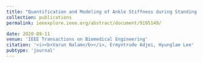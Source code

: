 ```yaml
---
title: "Quantification and Modeling of Ankle Stiffness during Standing Balance"
collection: publications
permalink: ieeexplore.ieee.org/abstract/document/9195149/ 

date: 2020-09-11
venue: 'IEEE Transactions on Biomedical Engineering'
citation: '<i><b>Varun Nalam</b></i>, Ermyntrude Adjei, Hyunglae Lee'
pubtype: 'journal'
---
```





